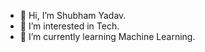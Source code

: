 - 👋 Hi, I’m Shubham Yadav.
- 👀 I’m interested in Tech.
- 🌱 I’m currently learning Machine Learning.

<!---
09xShubham/09xShubham is a ✨ special ✨ repository because its `README.md` (this file) appears on your GitHub profile.
You can click the Preview link to take a look at your changes.
--->
